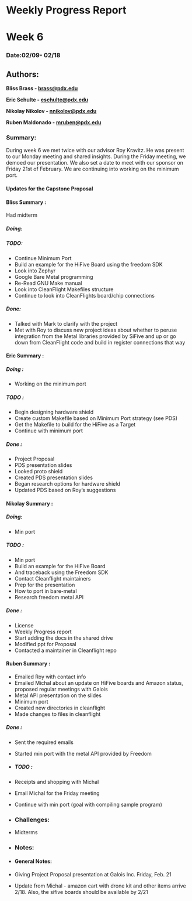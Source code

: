 Weekly Progress Report
======================

Week 6
===========================

### Date:02/09- 02/18

Authors:
--------

**Bliss Brass - brass@pdx.edu**

**Eric Schulte - eschulte@pdx.edu**

**Nikolay Nikolov - nnikolov@pdx.edu**

**Ruben Maldonado - mruben@pdx.edu**

### Summary:

During week 6 we met twice with our advisor Roy Kravitz. He was present to our Monday meeting and shared insights. During the Friday meeting, we demoed our presentation. We also set a date to meet with our sponsor on Friday 21st of February. We are continuing into working on the minimum port.

#### Updates for the Capstone Proposal

#### Bliss Summary :

Had midterm

##### Doing:

##### TODO:

- Continue Minimum Port
- Build an example for the HiFive Board using the freedom SDK
- Look into Zephyr
- Google Bare Metal programming
- Re-Read GNU Make manual
- Look into CleanFlight Makefiles structure
- Continue to look into CleanFlights board/chip connections

##### Done:

- Talked with Mark to clarify with the project
- Met with Roy to discuss new project ideas about whether to peruse integration from the Metal libraries provided by SiFive and up or go down from CleanFlight code and build in register connections that way

#### Eric Summary :

##### Doing :

- Working on the minimum port

##### TODO :

- Begin designing hardware shield
- Create custom Makefile based on Minimum Port strategy (see PDS)
- Get the Makefile to build for the HiFive as a Target
- Continue with minimum port

##### Done :

- Project Proposal
- PDS presentation slides
- Looked proto shield
- Created PDS presentation slides
- Began research options for hardware shield
- Updated PDS based on Roy’s suggestions

#### Nikolay Summary :

##### Doing:

- Min port

##### TODO :

- Min port
- Build an example for the HiFive Board
- And traceback using the Freedom SDK
- Contact Cleanflight maintainers
- Prep for the presentation 
- How to port in bare-metal 
- Research freedom metal API 

#####  Done :

- License
- Weekly Progress report
- Start adding the docs in the shared drive
- Modified ppt for Proposal
- Contacted a maintainer in Cleanflight repo

#### Ruben Summary :

- Emailed Roy with contact info
- Emailed Michal about an update on HiFive boards and Amazon status, proposed regular meetings with Galois
- Metal API presentation on the slides
- Minimum port 
- Created new directories in cleanflight
- Made changes to files in cleanflight

##### Done :

- Sent the required emails
- Started min port with the metal API provided by Freedom 

- ##### TODO :

- Receipts and shopping with Michal
- Email Michal for the Friday meeting
- Continue with min port (goal with compiling sample program)

- ### Challenges:

- Midterms

- ### Notes:

- #### General Notes:

- Giving Project Proposal presentation at Galois Inc. Friday, Feb. 21
- Update from Michal - amazon cart with drone kit and other items arrive 2/18. Also, the sifive boards should be available by 2/21
